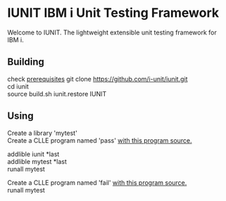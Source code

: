 # IUNIT IBM i Unit Testing Framework

Welcome to IUNIT. The lightweight extensible unit testing framework for IBM i.

## Building
check [prerequisites](https://github.com/i-unit/iunit/blob/master/PREREQUISITES.md)
git clone https://github.com/i-unit/iunit.git  
cd iunit  
source build.sh 
iunit.restore IUNIT  

## Using
Create a library 'mytest'  
Create a CLLE program named 'pass' [with this program source.](https://raw.githubusercontent.com/i-unit/iunit/master/QCLLESRC/PASS.CLLE)    

addlible iunit *last  
addlible mytest *last  
runall mytest

Create a CLLE program named 'fail' [with this program source.](https://raw.githubusercontent.com/i-unit/iunit/master/QCLLESRC/FAIL.CLLE)   
runall mytest
